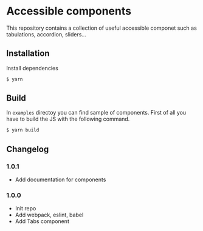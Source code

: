 # Accessible components

This repository contains a collection of useful accessible componet such as tabulations, accordion, sliders...

## Installation

Install dependencies
```bash
$ yarn
```

## Build

In `examples` directoy you can find sample of components. First of all you have to build the JS with the following command.
```bash
$ yarn build
```

## Changelog

### 1.0.1
- Add documentation for components

### 1.0.0
- Init repo
- Add webpack, eslint, babel
- Add Tabs component